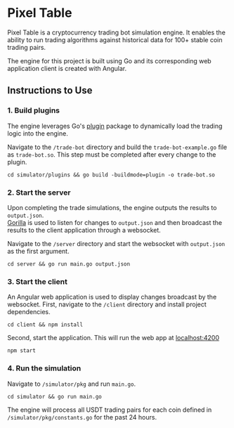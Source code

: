 # Pixel Table
Pixel Table is a cryptocurrency trading bot simulation engine.  It enables the ability to run trading algorithms
against historical data for 100+ stable coin trading pairs.

The engine for this project is built using Go and its corresponding web application client is 
created with Angular.

## Instructions to Use
### 1. Build plugins
The engine leverages Go's [plugin](https://golang.org/pkg/plugin/) package to dynamically load 
the trading logic into the engine.

Navigate to the `/trade-bot` directory and build the `trade-bot-example.go` file as `trade-bot.so`.  This step must be 
completed after every change to the plugin.
```
cd simulator/plugins && go build -buildmode=plugin -o trade-bot.so
```

### 2. Start the server
Upon completing the trade simulations, the engine outputs the results to `output.json`.  
[Gorilla](https://github.com/gorilla/websocket) is used to listen for changes to `output.json` 
and then broadcast the results to the client application through a websocket.

Navigate to the `/server` directory and start the websocket with `output.json` as the first argument.
```
cd server && go run main.go output.json
```

### 3. Start the client
An Angular web application is used to display changes broadcast by the websocket.  First, navigate to the `/client` directory and install project dependencies.
```
cd client && npm install
```

Second, start the application.  This will run the web app at [localhost:4200](http://localhost:4200)
```
npm start
```

### 4. Run the simulation
Navigate to `/simulator/pkg` and run `main.go`.
```
cd simulator && go run main.go
```

The engine will process all USDT trading pairs for each coin defined in `/simulator/pkg/constants.go` for the past 24 hours.
